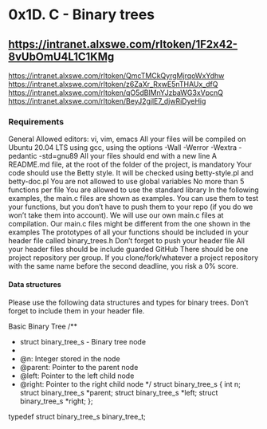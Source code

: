 # 0x1D. C - Binary trees
## https://intranet.alxswe.com/rltoken/1F2x42-8vUbOmU4L1C1KMg
https://intranet.alxswe.com/rltoken/QmcTMCkQyrgMjrqoWxYdhw
https://intranet.alxswe.com/rltoken/z6ZaXr_RxwE5nTHAUx_dfQ
https://intranet.alxswe.com/rltoken/qO5dBlMnYJzbaWG3xVpcnQ
https://intranet.alxswe.com/rltoken/BeyJ2gjlE7_djwRiDyeHig

### Requirements
General
Allowed editors: vi, vim, emacs
All your files will be compiled on Ubuntu 20.04 LTS using gcc, using the options -Wall -Werror -Wextra -pedantic -std=gnu89
All your files should end with a new line
A README.md file, at the root of the folder of the project, is mandatory
Your code should use the Betty style. It will be checked using betty-style.pl and betty-doc.pl
You are not allowed to use global variables
No more than 5 functions per file
You are allowed to use the standard library
In the following examples, the main.c files are shown as examples. You can use them to test your functions, but you don’t have to push them to your repo (if you do we won’t take them into account). We will use our own main.c files at compilation. Our main.c files might be different from the one shown in the examples
The prototypes of all your functions should be included in your header file called binary_trees.h
Don’t forget to push your header file
All your header files should be include guarded
GitHub
There should be one project repository per group. If you clone/fork/whatever a project repository with the same name before the second deadline, you risk a 0% score.

#### Data structures
Please use the following data structures and types for binary trees. Don’t forget to include them in your header file.

Basic Binary Tree
/**
 * struct binary_tree_s - Binary tree node
 *
 * @n: Integer stored in the node
 * @parent: Pointer to the parent node
 * @left: Pointer to the left child node
 * @right: Pointer to the right child node
 */
struct binary_tree_s
{
    int n;
    struct binary_tree_s *parent;
    struct binary_tree_s *left;
    struct binary_tree_s *right;
};

typedef struct binary_tree_s binary_tree_t;
